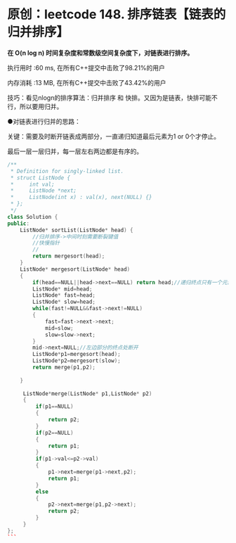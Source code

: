 # 原创：leetcode 148. 排序链表【链表的归并排序】

**在 **O**(**n** log **n**) 时间复杂度和常数级空间复杂度下，对链表进行排序。**

执行用时 :60 ms, 在所有C++提交中击败了98.21%的用户

内存消耗 :13 MB, 在所有C++提交中击败了43.42%的用户

技巧：看见nlogn的排序算法：归并排序 和 快排。又因为是链表，快排可能不行，所以要用归并。

●对链表进行归并的思路：

关键：需要及时断开链表成两部分，一直递归知道最后元素为1 or 0个才停止。

最后一层一层归并，每一层左右两边都是有序的。

```c++
/**
 * Definition for singly-linked list.
 * struct ListNode {
 *     int val;
 *     ListNode *next;
 *     ListNode(int x) : val(x), next(NULL) {}
 * };
 */
class Solution {
public:
    ListNode* sortList(ListNode* head) {
        //归并排序->中间时刻需要断裂键值
        //快慢指针
        //
        return mergesort(head);
    }
    ListNode* mergesort(ListNode* head) 
    {
        if(head==NULL||head->next==NULL) return head;//递归终点只有一个元素或者没有元素了
        ListNode* mid=head;
        ListNode* fast=head;
        ListNode* slow=head;
        while(fast!=NULL&&fast->next!=NULL)
        {
            fast=fast->next->next;
            mid=slow;
            slow=slow->next;
        }
        mid->next=NULL;//左边部分的终点处断开
        ListNode*p1=mergesort(head);
        ListNode*p2=mergesort(slow);
        return merge(p1,p2);
        
    }
    
     ListNode*merge(ListNode* p1,ListNode* p2)
     {
         if(p1==NULL)
         {
             return p2;
         }
         if(p2==NULL)
         {
             return p1;
         }
         if(p1->val<=p2->val)
         {
             p1->next=merge(p1->next,p2);
             return p1;
         }
         else
         {
             p2->next=merge(p1,p2->next);
             return p2;
         }
     }
};
``` 

 

 
